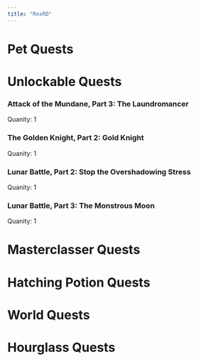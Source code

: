```yaml
---
title: "RexRD"
---
```


# Pet Quests
# Unlockable Quests
### Attack of the Mundane, Part 3: The Laundromancer

Quanity: 1

### The Golden Knight, Part 2: Gold Knight

Quanity: 1

### Lunar Battle, Part 2: Stop the Overshadowing Stress

Quanity: 1

### Lunar Battle, Part 3: The Monstrous Moon

Quanity: 1

# Masterclasser Quests
# Hatching Potion Quests
# World Quests
# Hourglass Quests
